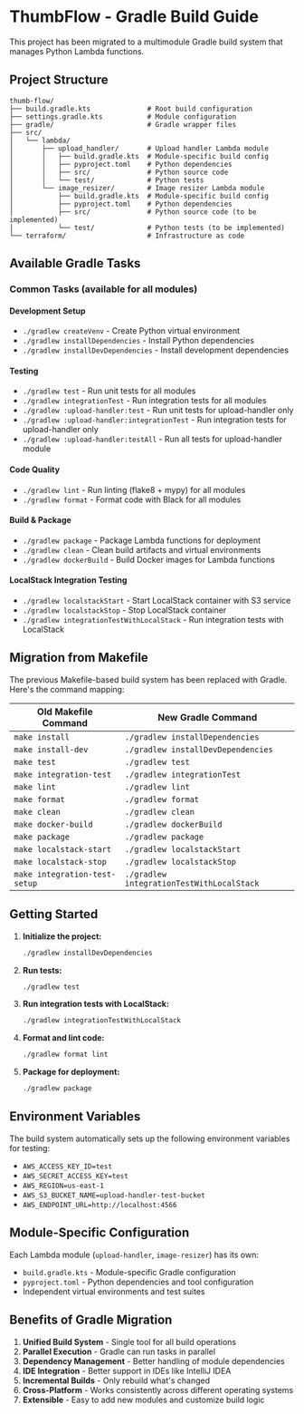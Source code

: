 # ThumbFlow - Gradle Build Guide

This project has been migrated to a multimodule Gradle build system that manages Python Lambda functions.

## Project Structure

```
thumb-flow/
├── build.gradle.kts              # Root build configuration
├── settings.gradle.kts           # Module configuration
├── gradle/                       # Gradle wrapper files
├── src/
│   └── lambda/
│       ├── upload_handler/       # Upload handler Lambda module
│       │   ├── build.gradle.kts  # Module-specific build config
│       │   ├── pyproject.toml    # Python dependencies
│       │   ├── src/              # Python source code
│       │   └── test/             # Python tests
│       └── image_resizer/        # Image resizer Lambda module
│           ├── build.gradle.kts  # Module-specific build config
│           ├── pyproject.toml    # Python dependencies
│           ├── src/              # Python source code (to be implemented)
│           └── test/             # Python tests (to be implemented)
└── terraform/                    # Infrastructure as code
```

## Available Gradle Tasks

### Common Tasks (available for all modules)

#### Development Setup
- `./gradlew createVenv` - Create Python virtual environment
- `./gradlew installDependencies` - Install Python dependencies
- `./gradlew installDevDependencies` - Install development dependencies

#### Testing
- `./gradlew test` - Run unit tests for all modules
- `./gradlew integrationTest` - Run integration tests for all modules
- `./gradlew :upload-handler:test` - Run unit tests for upload-handler only
- `./gradlew :upload-handler:integrationTest` - Run integration tests for upload-handler only
- `./gradlew :upload-handler:testAll` - Run all tests for upload-handler module

#### Code Quality
- `./gradlew lint` - Run linting (flake8 + mypy) for all modules
- `./gradlew format` - Format code with Black for all modules

#### Build & Package
- `./gradlew package` - Package Lambda functions for deployment
- `./gradlew clean` - Clean build artifacts and virtual environments
- `./gradlew dockerBuild` - Build Docker images for Lambda functions

#### LocalStack Integration Testing
- `./gradlew localstackStart` - Start LocalStack container with S3 service
- `./gradlew localstackStop` - Stop LocalStack container
- `./gradlew integrationTestWithLocalStack` - Run integration tests with LocalStack

## Migration from Makefile

The previous Makefile-based build system has been replaced with Gradle. Here's the command mapping:

| Old Makefile Command | New Gradle Command |
|---------------------|-------------------|
| `make install` | `./gradlew installDependencies` |
| `make install-dev` | `./gradlew installDevDependencies` |
| `make test` | `./gradlew test` |
| `make integration-test` | `./gradlew integrationTest` |
| `make lint` | `./gradlew lint` |
| `make format` | `./gradlew format` |
| `make clean` | `./gradlew clean` |
| `make docker-build` | `./gradlew dockerBuild` |
| `make package` | `./gradlew package` |
| `make localstack-start` | `./gradlew localstackStart` |
| `make localstack-stop` | `./gradlew localstackStop` |
| `make integration-test-setup` | `./gradlew integrationTestWithLocalStack` |

## Getting Started

1. **Initialize the project:**
   ```bash
   ./gradlew installDevDependencies
   ```

2. **Run tests:**
   ```bash
   ./gradlew test
   ```

3. **Run integration tests with LocalStack:**
   ```bash
   ./gradlew integrationTestWithLocalStack
   ```

4. **Format and lint code:**
   ```bash
   ./gradlew format lint
   ```

5. **Package for deployment:**
   ```bash
   ./gradlew package
   ```

## Environment Variables

The build system automatically sets up the following environment variables for testing:

- `AWS_ACCESS_KEY_ID=test`
- `AWS_SECRET_ACCESS_KEY=test`
- `AWS_REGION=us-east-1`
- `AWS_S3_BUCKET_NAME=upload-handler-test-bucket`
- `AWS_ENDPOINT_URL=http://localhost:4566`

## Module-Specific Configuration

Each Lambda module (`upload-handler`, `image-resizer`) has its own:
- `build.gradle.kts` - Module-specific Gradle configuration
- `pyproject.toml` - Python dependencies and tool configuration
- Independent virtual environments and test suites

## Benefits of Gradle Migration

1. **Unified Build System** - Single tool for all build operations
2. **Parallel Execution** - Gradle can run tasks in parallel
3. **Dependency Management** - Better handling of module dependencies
4. **IDE Integration** - Better support in IDEs like IntelliJ IDEA
5. **Incremental Builds** - Only rebuild what's changed
6. **Cross-Platform** - Works consistently across different operating systems
7. **Extensible** - Easy to add new modules and customize build logic
